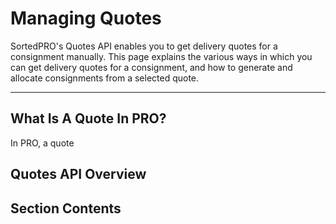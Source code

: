 # Managing Quotes

SortedPRO's Quotes API enables you to get delivery quotes for a consignment manually. This page explains the various ways in which you can get delivery quotes for a consignment, and how to generate and allocate consignments from a selected quote.

---

## What Is A Quote In PRO?

In PRO, a quote

## Quotes API Overview



## Section Contents



<script src="../../scripts/requesttabs.js"></script>
<script src="../../scripts/responsetabs.js"></script>
<script src="../../scripts/copy.js"></script>